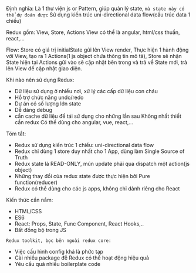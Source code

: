 Định nghĩa: Là 1 thư viện js or Pattern, giúp quản lý state, `mà state này có thể dự đoán được`
Sử dụng kiến trúc uni-directional data flow(cấu trúc data 1 chiều)

Redux gồm: View, Store, Actions
View có thể là angular, html/css thuần, react,...

Flow: Store có giá trị initialState gửi lên View render, Thực hiện 1 hành động với View, tạo ra 1 Actions(1 js object chứa thông tin mô tả), Store sẽ nhận State hiện tại Actions gữi vào sẽ cập nhật bên trong và trả về State mới, trả lên View để cập nhật giao diện.

Khi nào nên sử dụng Redux:

- Dữ liệu sử dụng ở nhiều nơi, xử lý các cấp dữ liệu con cháu
- Hổ trợ chức năng undo/redo
- Dự án có số lượng lớn state
- Dễ dàng debug
- cần cache dữ liệu để tái sử dụng cho những lần sau
  Không nhất thiết cần redux
  Có thể dùng cho angular, vue, react,...

Tóm tắt:

- Redux sử dụng kiến trúc 1 chiều: uni-directional data flow
- Redux chỉ dùng 1 store duy nhất cho 1 App, dùng làm Single Source of Truth
- Redux state là READ-ONLY, mún update phải qua dispatch một action(js object)
- Những thay đổi của redux state được thực hiện bởi Pure function(reducer)
- Redux có thể dùng cho các js apps, không chỉ dành riêng cho React

Kiến thức cần nắm:

- HTML/CSS
- ES6
- React: Props, State, Func Component, React Hooks,..
- Bất đồng bộ trong JS

`Redux toolkit, bọc bên ngoài redux core:`

- Việc cấu hình config khá là phức tạp
- Cài nhiều package đễ Redux có thể hoạt động hiệu quả
- Yêu cầu quá nhiều boilerplate code
